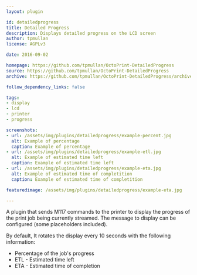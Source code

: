 ```yaml
---
layout: plugin

id: detailedprogress
title: Detailed Progress
description: Displays detailed progress on the LCD screen
author: tpmullan
license: AGPLv3

date: 2016-09-02

homepage: https://github.com/tpmullan/OctoPrint-DetailedProgress
source: https://github.com/tpmullan/OctoPrint-DetailedProgress
archive: https://github.com/tpmullan/OctoPrint-DetailedProgress/archive/master.zip

follow_dependency_links: false

tags:
- display
- lcd
- printer
- progress

screenshots:
- url: /assets/img/plugins/detailedprogress/example-percent.jpg
  alt: Example of percentage
  caption: Example of percentage
- url: /assets/img/plugins/detailedprogress/example-etl.jpg
  alt: Example of estimated time left
  caption: Example of estimated time left
- url: /assets/img/plugins/detailedprogress/example-eta.jpg
  alt: Example of estimated time of completition
  caption: Example of estimated time of completition

featuredimage: /assets/img/plugins/detailedprogress/example-eta.jpg

---
```


A plugin that sends M117 commands to the printer to display the progress of the print job being currently streamed. The message to display can be configured (some placeholders included).

By default, It rotates the display every 10 seconds with the following information:

- Percentage of the job's progress
- ETL - Estimated time left
- ETA - Estimated time of completion
